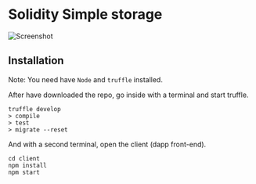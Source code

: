 # Solidity Simple storage

![Screenshot](Screenshot.gif)

## Installation

Note: You need have `Node` and `truffle` installed.

After have downloaded the repo, go inside with a terminal and start truffle.

```
truffle develop
> compile
> test
> migrate --reset
```

And with a second terminal, open the client (dapp front-end).

```
cd client
npm install
npm start
```